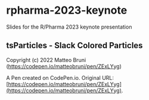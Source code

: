 # rpharma-2023-keynote

Slides for the R/Pharma 2023 keynote presentation

## tsParticles - Slack Colored Particles

Copyright (c) 2022 Matteo Bruni (https://codepen.io/matteobruni/pen/ZExLYyg)

A Pen created on CodePen.io. Original URL: [https://codepen.io/matteobruni/pen/ZExLYyg](https://codepen.io/matteobruni/pen/ZExLYyg).


